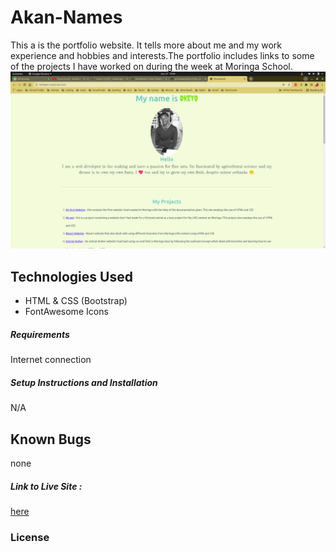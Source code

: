 # Akan-Names
This a is the portfolio website. It tells more about me and my work experience and hobbies and interests.The portfolio includes links to some of the projects I have worked on during the week at Moringa School.
![screenshot](images/screen1.png)
## Technologies Used
- HTML & CSS (Bootstrap)
- FontAwesome Icons

##### Requirements
Internet connection
##### Setup Instructions and Installation
N/A
## Known Bugs
none
##### Link to Live Site : 
[here](https://github.com/pronepoet/portfolio_landing_page)
### License